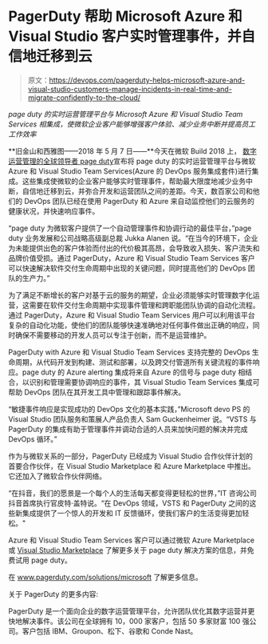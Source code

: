 # PagerDuty 帮助 Microsoft Azure 和 Visual Studio 客户实时管理事件，并自信地迁移到云

> 原文：<https://devops.com/pagerduty-helps-microsoft-azure-and-visual-studio-customers-manage-incidents-in-real-time-and-migrate-confidently-to-the-cloud/>

*page duty 的实时运营管理平台与 Microsoft Azure 和 Visual Studio Team Services 相集成，使微软企业客户能够增强客户体验、减少业务中断并提高员工工作效率*

**旧金山和西雅图——2018 年 5 月 7 日——**今天在微软 Build 2018 上， [](https://www.pagerduty.com/digital-operations-management/?utm_medium=pr&utm_source=press-release&utm_campaign=microsoft-vsts-azure-cloud-partner) [数字运营管理的全球领导者 page duty](https://www.pagerduty.com/digital-operations-management/?utm_medium=pr&utm_source=press-release&utm_campaign=microsoft-vsts-azure-cloud-partner)宣布将 page duty 的实时运营管理平台与微软 Azure 和 Visual Studio Team Services(Azure 的 DevOps 服务集成套件)进行集成。这些集成使微软的企业客户能够实时管理事件，帮助最大限度地减少业务中断，自信地迁移到云，并弥合开发和运营团队之间的差距。今天，数百家公司和他们的 DevOps 团队已经在使用 PagerDuty 和 Azure 来自动监控他们的云服务的健康状况，并快速响应事件。

“page duty 为微软客户提供了一个自动管理事件和协调行动的最佳平台，”page duty 业务发展和公司战略高级副总裁 Jukka Alanen 说。“在当今的环境下，企业为未能提供出色的客户体验而付出的代价极其高昂，会导致收入损失、客户流失和品牌价值受损。通过 PagerDuty，Azure 和 Visual Studio Team Services 客户可以快速解决软件交付生命周期中出现的关键问题，同时提高他们的 DevOps 团队的生产力。”

为了满足不断增长的客户对基于云的服务的期望，企业必须能够实时管理数字化运营，这需要在软件交付生命周期中实现事件管理和跨职能团队协调的自动化流程。通过 PagerDuty，Azure 和 Visual Studio Team Services 用户可以利用该平台复杂的自动化功能，使他们的团队能够快速准确地对任何事件做出正确的响应，同时确保不需要移动的开发人员可以专注于创新，而不是运营维护。

PagerDuty with Azure 和 Visual Studio Team Services 支持完整的 DevOps 生命周期，从代码开发到构建、测试和部署，以及跨交付管道所有关键流程的事件响应。page duty 的 Azure alerting 集成将来自 Azure 的信号与 page duty 相结合，以识别和管理需要协调响应的事件，其 Visual Studio Team Services 集成可帮助 DevOps 团队在其开发工具中管理和跟踪事件解决。

“敏捷事件响应是实现成功的 DevOps 文化的基本实践，”Microsoft devo PS 的 Visual Studio 团队服务和策展人产品负责人 Sam Guckenheimer 说。“VSTS 与 PagerDuty 的集成有助于管理事件并调动合适的人员来加快问题的解决并完成 DevOps 循环。”

作为与微软关系的一部分，PagerDuty 已经成为 Visual Studio 合作伙伴计划的首要合作伙伴，在 Visual Studio Marketplace 和 Azure Marketplace 中推出。它还加入了微软合作伙伴网络。

“在抖音，我们的愿景是一个每个人的生活每天都变得更轻松的世界，”IT 咨询公司抖音首席执行官皮特·盖特说。“在 DevOps 领域，VSTS 和 PagerDuty 之间的这些新集成提供了一个惊人的开发和 IT 反馈循环，使我们客户的生活变得更加轻松。"

Azure 和 Visual Studio Team Services 客户可以通过微软 Azure Marketplace 或 [Visual Studio Marketplace](https://marketplace.visualstudio.com/items?itemName=pagerduty.pagerduty) 了解更多关于 page duty 解决方案的信息，并免费试用 page duty。

在 www.pagerduty.com/solutions/microsoft 了解更多信息。

关于 PagerDuty 的更多内容:

PagerDuty 是一个面向企业的数字运营管理平台，允许团队优化其数字运营并更快地解决事件。该公司在全球拥有 10，000 家客户，包括 50 多家财富 100 强公司。客户包括 IBM、Groupon、松下、谷歌和 Conde Nast。